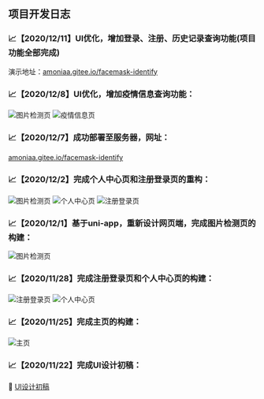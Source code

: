## 项目开发日志
### :chart_with_upwards_trend:【2020/12/11】UI优化，增加登录、注册、历史记录查询功能(项目功能全部完成)
演示地址：[amoniaa.gitee.io/facemask-identify](http://amoniaa.gitee.io/facemask-identify/#/)

### :chart_with_upwards_trend:【2020/12/8】UI优化，增加疫情信息查询功能：
![图片检测页](https://img-blog.csdnimg.cn/20201208211152913.PNG)
![疫情信息页](https://img-blog.csdnimg.cn/2020120821115323.PNG)

### :chart_with_upwards_trend:【2020/12/7】成功部署至服务器，网址：
[amoniaa.gitee.io/facemask-identify](http://amoniaa.gitee.io/facemask-identify/#/)

### :chart_with_upwards_trend:【2020/12/2】完成个人中心页和注册登录页的重构：
![图片检测页](https://img-blog.csdnimg.cn/20201202124907341.PNG)
![个人中心页](https://img-blog.csdnimg.cn/20201202124907354.PNG)
![注册登录页](https://img-blog.csdnimg.cn/20201202124907360.PNG)
### :chart_with_upwards_trend:【2020/12/1】基于uni-app，重新设计网页端，完成图片检测页的构建：
![图片检测页](https://img-blog.csdnimg.cn/20201201225007975.PNG)

### :chart_with_upwards_trend:【2020/11/28】完成注册登录页和个人中心页的构建：
![注册登录页](https://img-blog.csdnimg.cn/20201128170102663.PNG)
![个人中心页](https://img-blog.csdnimg.cn/20201128170113422.PNG)

### :chart_with_upwards_trend:【2020/11/25】完成主页的构建：
![主页](https://img-blog.csdnimg.cn/20201125101556864.PNG)

### :chart_with_upwards_trend:【2020/11/22】完成UI设计初稿：
:bookmark_tabs: [UI设计初稿](https://github.com/Amoniaa/Group4-project-documentation/blob/main/%E9%A1%B9%E7%9B%AE%E5%8E%9F%E5%9E%8BUI%E8%AE%BE%E8%AE%A1.md)
